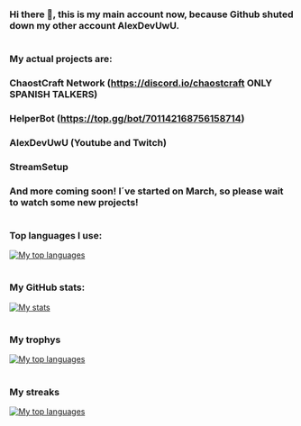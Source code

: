 ### Hi there 👋, this is my main account now, because Github shuted down my other account AlexDevUwU.
#
### My actual projects are:
###
### ChaostCraft Network (https://discord.io/chaostcraft ONLY SPANISH TALKERS)
### HelperBot (https://top.gg/bot/701142168756158714)
### AlexDevUwU (Youtube and Twitch)
### StreamSetup
### And more coming soon! I´ve started on March, so please wait to watch some new projects!
#
### Top languages I use:
[![My top languages](https://github-readme-stats.vercel.app/api/top-langs/?username=AlexDeveloperUwU&theme=vision-friendly-dark)](https://alexdevuwu.tk)
#
### My GitHub stats:
[![My stats](https://github-readme-stats.vercel.app/api?username=alexdeveloperuwu&count_private=true&include_all_commits=true&theme=vision-friendly-dark)](https://alexdevuwu.tk)
#
### My trophys
[![My top languages](https://github-profile-trophy.vercel.app/?username=alexdeveloperuwu)](https://alexdevuwu.tk)
#
### My streaks
[![My top languages](https://github-readme-streak-stats.herokuapp.com/?user=alexdeveloperuwu&)](https://alexdevuwu.tk)

